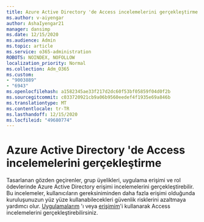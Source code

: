 ```yaml
---
title: Azure Active Directory 'de Access incelemelerini gerçekleştirme
ms.author: v-aiyengar
author: AshaIyengar21
manager: dansimp
ms.date: 12/15/2020
ms.audience: Admin
ms.topic: article
ms.service: o365-administration
ROBOTS: NOINDEX, NOFOLLOW
localization_priority: Normal
ms.collection: Adm_O365
ms.custom:
- "9003889"
- "6943"
ms.openlocfilehash: a1582345ae33f217d2dc60f53bf05859f04d0f2b
ms.sourcegitcommit: c033720921cb9a06b9560eedef4f1935e69a846b
ms.translationtype: MT
ms.contentlocale: tr-TR
ms.lasthandoff: 12/15/2020
ms.locfileid: "49680774"
---
```

# <a name="perform-access-reviews-in-azure-active-directory"></a>Azure Active Directory 'de Access incelemelerini gerçekleştirme

Tasarlanan gözden geçirenler, grup üyelikleri, uygulama erişimi ve rol ödevlerinde Azure Active Directory erişimi incelemelerini gerçekleştirebilir. Bu incelemeler, kullanıcıların gereksiniminden daha fazla erişimi olduğunda kuruluşunuzun yüz yüze kullanabilecekleri güvenlik risklerini azaltmaya yardımcı olur. [Uygulamalarım](https://go.microsoft.com/fwlink/?linkid=2134605) 'ı veya [erişimim](https://go.microsoft.com/fwlink/?linkid=2134505)'i kullanarak Access incelemelerini gerçekleştirebilirsiniz.